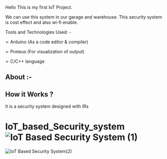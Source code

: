 Hello 
This is my first IoT Project.

We can use this system in our garage and warehouse. This security system is cost effect and also wi-fi enable.

Tools and Technologies Used: - 


➢ Arduino (As a code editor & compiler) 

➢ Proteus (For visualization of output) 

➢ C/C++ language 


About :-
-------------
How it Works ?
-----------------
It is a security system designed with IRs


# IoT_based_Security_system![IoT Based Security System (1)](https://user-images.githubusercontent.com/111687485/215099140-8d727526-dc32-4cb1-bc8b-bf3b86ea6c63.jpg)
![IoT Based Security System(2)](https://user-images.githubusercontent.com/111687485/215099148-06cf5807-ec2b-4a7e-b3e6-e4fa0d6c50c0.jpg)

